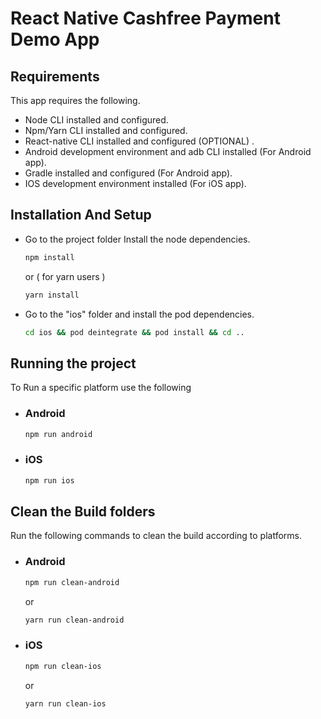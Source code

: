 # React Native Cashfree Payment Demo App

## Requirements

This app requires the following.

- Node CLI installed and configured.
- Npm/Yarn CLI installed and configured.
- React-native CLI installed and configured (OPTIONAL) .
- Android development environment and adb CLI installed (For Android app).
- Gradle installed and configured (For Android app).
- IOS development environment installed (For iOS app).



## Installation And Setup

- Go to the project folder Install the node dependencies.

  ```bash
  npm install
  ```

  or ( for yarn users )

  ```bash
  yarn install
  ```

- Go to the "ios" folder and install the pod dependencies.

  ```bash
  cd ios && pod deintegrate && pod install && cd ..
  ```



## Running the project

To Run a specific platform use the following

- ### Android

  ```bash
  npm run android
  ```

- ### iOS

  ```bash
  npm run ios
  ```



## Clean the Build folders

Run the following commands to clean the build according to platforms.

- ### Android

  ```bash
  npm run clean-android
  ```

  or

  ```bash
  yarn run clean-android
  ```

- ### iOS

  ```bash
  npm run clean-ios
  ```

  or

  ```bash
  yarn run clean-ios
  ```